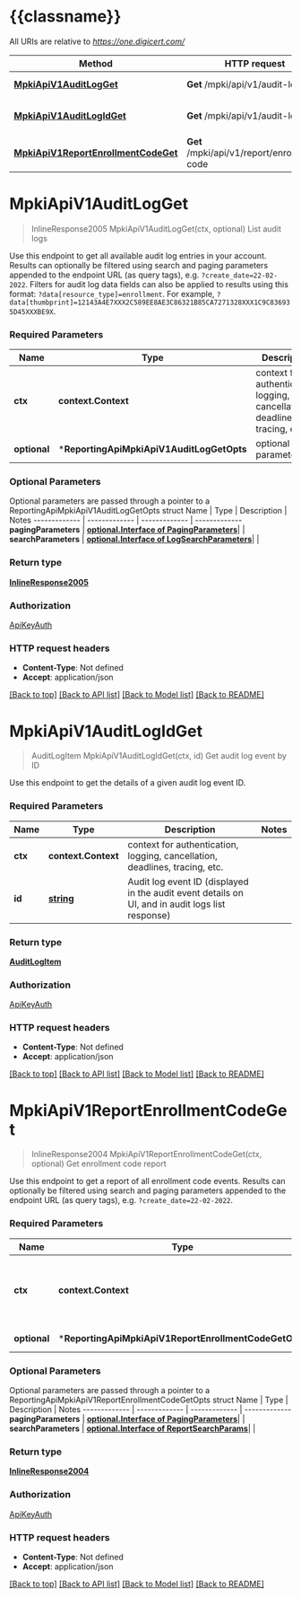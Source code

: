 # {{classname}}

All URIs are relative to *https://one.digicert.com/*

Method | HTTP request | Description
------------- | ------------- | -------------
[**MpkiApiV1AuditLogGet**](ReportingApi.md#MpkiApiV1AuditLogGet) | **Get** /mpki/api/v1/audit-log | List audit logs
[**MpkiApiV1AuditLogIdGet**](ReportingApi.md#MpkiApiV1AuditLogIdGet) | **Get** /mpki/api/v1/audit-log/{id} | Get audit log event by ID
[**MpkiApiV1ReportEnrollmentCodeGet**](ReportingApi.md#MpkiApiV1ReportEnrollmentCodeGet) | **Get** /mpki/api/v1/report/enrollment-code | Get enrollment code report

# **MpkiApiV1AuditLogGet**
> InlineResponse2005 MpkiApiV1AuditLogGet(ctx, optional)
List audit logs

Use this endpoint to get all available audit log entries in your account.   Results can optionally be filtered using search and paging parameters appended to the endpoint URL (as query tags), e.g. `?create_date=22-02-2022`.   Filters for audit log data fields can also be applied to results using this format: `?data[resource_type]=enrollment`. For example, `?data[thumbprint]=12143A4E7XXX2C589EE8AE3C86321B85CA7271328XXX1C9C836935D45XXXBE9X`. 

### Required Parameters

Name | Type | Description  | Notes
------------- | ------------- | ------------- | -------------
 **ctx** | **context.Context** | context for authentication, logging, cancellation, deadlines, tracing, etc.
 **optional** | ***ReportingApiMpkiApiV1AuditLogGetOpts** | optional parameters | nil if no parameters

### Optional Parameters
Optional parameters are passed through a pointer to a ReportingApiMpkiApiV1AuditLogGetOpts struct
Name | Type | Description  | Notes
------------- | ------------- | ------------- | -------------
 **pagingParameters** | [**optional.Interface of PagingParameters**](.md)|  | 
 **searchParameters** | [**optional.Interface of LogSearchParameters**](.md)|  | 

### Return type

[**InlineResponse2005**](inline_response_200_5.md)

### Authorization

[ApiKeyAuth](../README.md#ApiKeyAuth)

### HTTP request headers

 - **Content-Type**: Not defined
 - **Accept**: application/json

[[Back to top]](#) [[Back to API list]](../README.md#documentation-for-api-endpoints) [[Back to Model list]](../README.md#documentation-for-models) [[Back to README]](../README.md)

# **MpkiApiV1AuditLogIdGet**
> AuditLogItem MpkiApiV1AuditLogIdGet(ctx, id)
Get audit log event by ID

Use this endpoint to get the details of a given audit log event ID.  

### Required Parameters

Name | Type | Description  | Notes
------------- | ------------- | ------------- | -------------
 **ctx** | **context.Context** | context for authentication, logging, cancellation, deadlines, tracing, etc.
  **id** | [**string**](.md)| Audit log event ID (displayed in the audit event details on UI, and in audit logs list response) | 

### Return type

[**AuditLogItem**](AuditLogItem.md)

### Authorization

[ApiKeyAuth](../README.md#ApiKeyAuth)

### HTTP request headers

 - **Content-Type**: Not defined
 - **Accept**: application/json

[[Back to top]](#) [[Back to API list]](../README.md#documentation-for-api-endpoints) [[Back to Model list]](../README.md#documentation-for-models) [[Back to README]](../README.md)

# **MpkiApiV1ReportEnrollmentCodeGet**
> InlineResponse2004 MpkiApiV1ReportEnrollmentCodeGet(ctx, optional)
Get enrollment code report

Use this endpoint to get a report of all enrollment code events.   Results can optionally be filtered using search and paging parameters appended to the endpoint URL (as query tags), e.g. `?create_date=22-02-2022`.  

### Required Parameters

Name | Type | Description  | Notes
------------- | ------------- | ------------- | -------------
 **ctx** | **context.Context** | context for authentication, logging, cancellation, deadlines, tracing, etc.
 **optional** | ***ReportingApiMpkiApiV1ReportEnrollmentCodeGetOpts** | optional parameters | nil if no parameters

### Optional Parameters
Optional parameters are passed through a pointer to a ReportingApiMpkiApiV1ReportEnrollmentCodeGetOpts struct
Name | Type | Description  | Notes
------------- | ------------- | ------------- | -------------
 **pagingParameters** | [**optional.Interface of PagingParameters**](.md)|  | 
 **searchParameters** | [**optional.Interface of ReportSearchParams**](.md)|  | 

### Return type

[**InlineResponse2004**](inline_response_200_4.md)

### Authorization

[ApiKeyAuth](../README.md#ApiKeyAuth)

### HTTP request headers

 - **Content-Type**: Not defined
 - **Accept**: application/json

[[Back to top]](#) [[Back to API list]](../README.md#documentation-for-api-endpoints) [[Back to Model list]](../README.md#documentation-for-models) [[Back to README]](../README.md)

